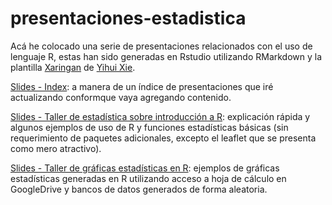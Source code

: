 # presentaciones-estadistica
Acá he colocado una serie de presentaciones relacionados con el uso de lenguaje R, estas han sido generadas en Rstudio utilizando RMarkdown y la plantilla [Xaringan](https://github.com/yihui/xaringan) de [Yihui Xie](https://github.com/yihui).  

[Slides - Index](https://abemen.github.io/presentaciones-estadistica/): a manera de un índice de presentaciones que iré actualizando conformque vaya agregando contenido.  

[Slides - Taller de estadística sobre introducción a R](https://abemen.github.io/presentaciones-estadistica/introduccion-r.html#1): explicación rápida y algunos ejemplos de uso de R y funciones estadísticas básicas (sin requerimiento de paquetes adicionales, excepto el leaflet que se presenta como mero atractivo).

[Slides - Taller de gráficas estadísticas en R](https://abemen.github.io/presentaciones-estadistica/graficas-r.html#1): ejemplos de gráficas estadísticas generadas en R utilizando acceso a hoja de cálculo en GoogleDrive y bancos de datos generados de forma aleatoria.
